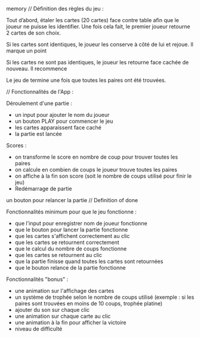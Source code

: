 memory
// Définition des règles du jeu :

Tout d’abord, étaler les cartes (20 cartes) face contre table afin que le joueur ne puisse les identifier. Une fois cela fait, le premier joueur retourne 2 cartes de son choix.

Si les cartes sont identiques, le joueur les conserve à côté de lui et rejoue. Il marque un point

Si les cartes ne sont pas identiques, le joueur les retourne face cachée de nouveau. Il recommence

Le jeu de termine une fois que toutes les paires ont été trouvées.

// Fonctionnalités de l'App :

Déroulement d'une partie :

- un input pour ajouter le nom du joueur
- un bouton PLAY pour commencer le jeu
- les cartes apparaissent face caché
- la partie est lancée

Scores :

- on transforme le score en nombre de coup pour trouver toutes les paires
- on calcule en combien de coups le joueur trouve toutes les paires
- on affiche à la fin son score (soit le nombre de coups utilisé pour finir le jeu)
- Redémarrage de partie

un bouton pour relancer la partie
// Definition of done

Fonctionnalités minimum pour que le jeu fonctionne :

- que l'input pour enregistrer nom de joueur fonctionne
- que le bouton pour lancer la partie fonctionne
- que les cartes s'affichent correctement au clic
- que les cartes se retournent correctement
- que le calcul du nombre de coups fonctionne
- que les cartes se retournent au clic
- que la partie finisse quand toutes les cartes sont retournées
- que le bouton relance de la partie fonctionne

Fonctionnalités "bonus" :

- une animation sur l'affichage des cartes
- un système de trophée selon le nombre de coups utilisé (exemple : si les paires sont trouvées en moins de 10 coups, trophée platine)
- ajouter du son sur chaque clic
- une animation sur chaque carte au clic
- une animation à la fin pour afficher la victoire
- niveau de difficulté
